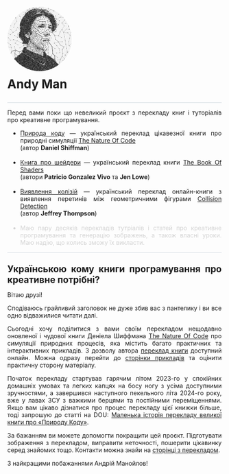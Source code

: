 
 
<div style="width: 100%; display: flex; justify-content: center; align-items: center; flex-direction: column">
<div style="max-width: 500px; text-align: justify">

<img src="images/andyman.jpg" style="width: 150px; height: 150px; border-radius: 50%; margin-top: 30px; margin-right: auto" alt="Andy Man photo" >
<h1 style="margin: 10px 0 25px; padding: 0">Andy Man</h1>

<div style="border-bottom: 1px solid #d1d9e0; height: 1px; margin: 10px 0; padding: 0;"></div>

Перед вами поки що невеликий проєкт з перекладу книг і туторіалів про креативне програмування.

<ul style="margin-left: 30px; padding: 0;">
    <li>
        <a href="https://manoylovac.github.io/noc2">Природа коду</a> — український переклад цікавезної книги про природні симуляції <a href="https://natureofcode.com">The Nature Of Code</a> <br>(автор <b>Daniel Shiffman</b>)
    </li>
    <br>
    <li>
        <a href="https://thebookofshaders.com/?lan=ua">Книга про шейдери</a> — український переклад книги <a href="https://thebookofshaders.com">The Book Of Shaders</a> <br>(автори <b>Patricio Gonzalez Vivo</b> та <b>Jen Lowe</b>)
    </li>
    <br>
    <li>
        <a class="inline-link" href="https://manoylovac.github.io/collision-detection">Виявлення колізій</a> — український переклад онлайн-книги з виявлення перетинів між геометричними фігурами <a href="https://www.jeffreythompson.org/collision-detection" target="_blank">Collision Detection</a> <br>(автор <b>Jeffrey Thompson</b>)
    </li>
    <br>
    <li style="color:lightgray">
        Маю пару десяків перекладів тутріалів і статей про креативне програмування та генерацію зображень, а
також власні уроки. Маю надію, що колись зможу їх викласти.
    </li>
</ul>

<div style="border-bottom: 1px solid #d1d9e0; height: 1px; margin: 10px 0 25px; padding: 0;"></div>

<h2 style="margin: 0; padding:0;">Українською кому книги програмування про креативне потрібні?</h2>

Вітаю друзі!

Сподіваюсь грайливий заголовок не дуже збив вас з пантелику і ви все одно відважилися читати далі.

Сьогодні хочу поділитися з вами своїм перекладом нещодавно оновленої і чудової книги Деніела Шиффмана [The Nature Of Code](https://natureofcode.com/) про симуляції природних процесів, яка містить багато практичних та інтерактивних прикладів. З дозволу автора [переклад книги](https://manoylovac.github.io/noc2/translation.html) доступний онлайн. Можна одразу перейти до [сторінки прикладів](https://manoylovac.github.io/noc2/examples.html) та оцінити практичну сторону матеріалу.

Початок перекладу стартував гарячим літом 2023-го у спокійних домашніх умовах та легких капцях на босу ногу
з усіма доступними зручностями, а завершився наступного пекельного літа 2024-го року, вже у лавах ЗСУ
з важкими берцями та постійними переміщеннями. Якщо вам цікаво дізнатися про процес перекладу цієї книжки більше,
тоді запрошую до статті на DOU:
<a class="inline-link" href="https://dou.ua/forums/topic/51306" target="_blank">Маленька історія перекладу великої книги про «Природу Коду»</a>.

За бажанням ви можете допомогти покращити цей проєкт. Підготувати зображення з перекладом, виправити неточності,
пошерити цікавинку серед знайомих тощо. Контакти можна знайи на [сторінці з перекладом](https://manoylovac.github.io/noc2/translation.html#contacts).

З найкращими побажаннями Андрій Манойлов!

</div>
